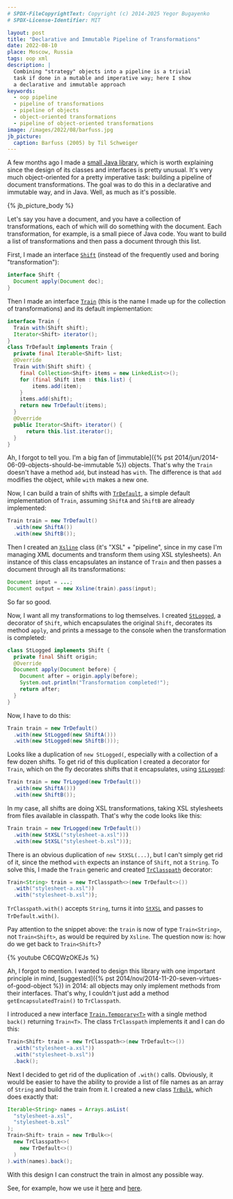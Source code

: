 ```yaml
---
# SPDX-FileCopyrightText: Copyright (c) 2014-2025 Yegor Bugayenko
# SPDX-License-Identifier: MIT

layout: post
title: "Declarative and Immutable Pipeline of Transformations"
date: 2022-08-10
place: Moscow, Russia
tags: oop xml
description: |
  Combining "strategy" objects into a pipeline is a trivial
  task if done in a mutable and imperative way; here I show
  a declarative and immutable approach
keywords:
  - oop pipeline
  - pipeline of transformations
  - pipeline of objects
  - object-oriented transformations
  - pipeline of object-oriented transformations
image: /images/2022/08/barfuss.jpg
jb_picture:
  caption: Barfuss (2005) by Til Schweiger
---
```


A few months ago I made a [small Java library](https://github.com/yegor256/xsline),
which is worth explaining since
the design of its classes and interfaces is pretty unusual. It's very much
object-oriented for a pretty imperative task: building a pipeline of
document transformations. The goal was to do this in a declarative and
immutable way, and in Java. Well, as much as it's possible.

<!--more-->

{% jb_picture_body %}

Let's say you have a document, and you have a collection of transformations,
each of which will do something with the document. Each transformation, for example,
is a small piece of Java code. You want to build a list
of transformations and then pass a document through this list.

First, I made an interface [`Shift`](https://github.com/yegor256/xsline/blob/0.5.2/src/main/java/com/yegor256/xsline/Shift.java)
(instead of the frequently used and boring "transformation"):

```java
interface Shift {
  Document apply(Document doc);
}
```

Then I made an interface [`Train`](https://github.com/yegor256/xsline/blob/0.5.2/src/main/java/com/yegor256/xsline/Train.java)
(this is the name I made up for the collection
of transformations) and its default implementation:

```java
interface Train {
  Train with(Shift shift);
  Iterator<Shift> iterator();
}
class TrDefault implements Train {
  private final Iterable<Shift> list;
  @Override
  Train with(Shift shift) {
    final Collection<Shift> items = new LinkedList<>();
    for (final Shift item : this.list) {
        items.add(item);
    }
    items.add(shift);
    return new TrDefault(items);
  }
  @Override
  public Iterator<Shift> iterator() {
      return this.list.iterator();
  }
}
```

Ah, I forgot to tell you. I'm a big fan of [immutable]({% pst 2014/jun/2014-06-09-objects-should-be-immutable %})
objects. That's why the
`Train` doesn't have a method `add`, but instead has `with`. The difference is that
`add` modifies the object, while `with` makes a new one.

Now, I can build a train of shifts with
[`TrDefault`](https://github.com/yegor256/xsline/blob/0.5.2/src/main/java/com/yegor256/xsline/TrDefault.java),
a simple default implementation of `Train`, assuming
`ShiftA` and `ShiftB` are already implemented:

```java
Train train = new TrDefault()
  .with(new ShiftA())
  .with(new ShiftB());
```

Then I created an [`Xsline`](https://github.com/yegor256/xsline/blob/0.5.2/src/main/java/com/yegor256/xsline/Xsline.java)
class (it's "XSL" + "pipeline", since in my case
I'm managing XML documents and transform them using XSL stylesheets). An instance
of this class encapsulates an instance of `Train` and then passes a document
through all its transformations:

```java
Document input = ...;
Document output = new Xsline(train).pass(input);
```

So far so good.

Now, I want all my transformations to log themselves. I created
[`StLogged`](https://github.com/yegor256/xsline/blob/0.5.2/src/main/java/com/yegor256/xsline/StLogged.java),
a decorator of `Shift`, which encapsulates the original `Shift`, decorates its method `apply`,
and prints a message to the console when the transformation is completed:

```java
class StLogged implements Shift {
  private final Shift origin;
  @Override
  Document apply(Document before) {
    Document after = origin.apply(before);
    System.out.println("Transformation completed!");
    return after;
  }
}
```

Now, I have to do this:

```java
Train train = new TrDefault()
  .with(new StLogged(new ShiftA()))
  .with(new StLogged(new ShiftB()));
```

Looks like a duplication of `new StLogged(`, especially with a collection of a few dozen
shifts. To get rid of this duplication I created a decorator for `Train`, which
on the fly decorates shifts that it encapsulates, using
[`StLogged`](https://github.com/yegor256/xsline/blob/0.5.2/src/main/java/com/yegor256/xsline/StLogged.java):

```java
Train train = new TrLogged(new TrDefault())
  .with(new ShiftA()))
  .with(new ShiftB());
```

In my case, all shifts are doing XSL transformations, taking XSL stylesheets from
files available in classpath. That's why the code looks like this:

```java
Train train = new TrLogged(new TrDefault())
  .with(new StXSL("stylesheet-a.xsl")))
  .with(new StXSL("stylesheet-b.xsl")));
```

There is an obvious duplication of `new StXSL(...)`, but I can't simply get rid of it,
since the method `with` expects an instance of `Shift`, not a `String`. To solve this,
I made the `Train` generic and created
[`TrClasspath`](https://github.com/yegor256/xsline/blob/0.5.2/src/main/java/com/yegor256/xsline/TrClasspath.java)
decorator:

```java
Train<String> train = new TrClasspath<>(new TrDefault<>())
  .with("stylesheet-a.xsl"))
  .with("stylesheet-b.xsl"));
```

`TrClasspath.with()` accepts `String`, turns it into
[`StXSL`](https://github.com/yegor256/xsline/blob/0.5.2/src/main/java/com/yegor256/xsline/StXSL.java)
and passes to `TrDefault.with()`.

Pay attention to the snippet above: the `train` is now of type `Train<String>`, not `Train<Shift>`,
as would be required by `Xsline`.
The question now is: how do we get back to `Train<Shift>`?

{% youtube C6CQWzOKEJs %}

Ah, I forgot to mention. I wanted to design this library with one important principle
in mind, [suggested]({% pst 2014/nov/2014-11-20-seven-virtues-of-good-object %})
in 2014: all objects may only implement methods from their interfaces. That's why,
I couldn't just add a method `getEncapsulatedTrain()` to `TrClasspath`.

I introduced a new interface
[`Train.Temporary<T>`](https://github.com/yegor256/xsline/blob/0.5.2/src/main/java/com/yegor256/xsline/Train.java)
with a single method `back()`
returning `Train<T>`. The class `TrClasspath` implements
it and I can do this:

```java
Train<Shift> train = new TrClasspath<>(new TrDefault<>())
  .with("stylesheet-a.xsl"))
  .with("stylesheet-b.xsl"))
  .back();
```

Next I decided to get rid of the duplication of `.with()` calls. Obviously, it would
be easier to have the ability to provide a list of file names as an array of `String`
and build the train from it. I created a new class
[`TrBulk`](https://github.com/yegor256/xsline/blob/0.5.2/src/main/java/com/yegor256/xsline/TrBulk.java),
which does exactly that:

```java
Iterable<String> names = Arrays.asList(
  "stylesheet-a.xsl",
  "stylesheet-b.xsl"
);
Train<Shift> train = new TrBulk<>(
  new TrClasspath<>(
    new TrDefault<>()
  )
).with(names).back();
```

With this design I can construct the train in almost any possible way.

See, for example, how we use it [here](https://github.com/objectionary/eo/blob/0.23.6/eo-parser/src/main/java/org/eolang/parser/ParsingTrain.java#L86-L103) and [here](https://github.com/objectionary/eo/blob/0.23.6/eo-maven-plugin/src/main/java/org/eolang/maven/SpyTrain.java#L49-L75).
